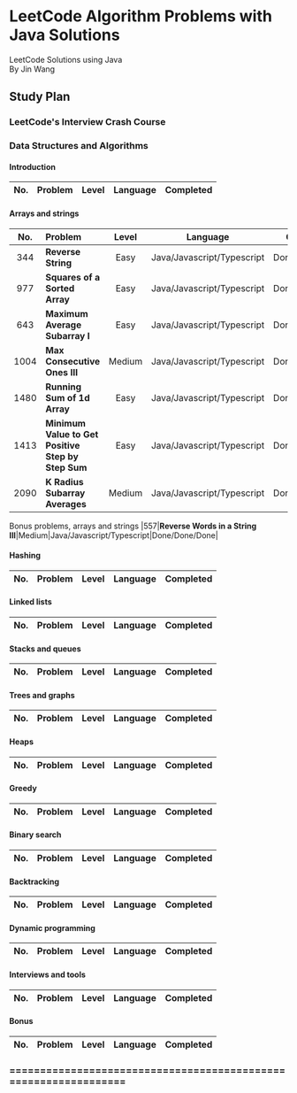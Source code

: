 # LeetCode Algorithm Problems with Java Solutions

LeetCode Solutions using Java<br/>
By Jin Wang

## Study Plan

### LeetCode's Interview Crash Course

### Data Structures and Algorithms

#### Introduction

| No. | Problem       | Level  | Language  | Completed|
|:-------:|:--------------|:------:|:---------:|:-------------:|



#### Arrays and strings

| No. | Problem       | Level  | Language  | Completed|
|:-------:|:--------------|:------:|:---------:|:-------------:|
|344|**Reverse String**|Easy|Java/Javascript/Typescript|Done/Done/Done|
|977|**Squares of a Sorted Array**|Easy|Java/Javascript/Typescript|Done/Done/Done|
|643|**Maximum Average Subarray I**|Easy|Java/Javascript/Typescript|Done/Done/Done|
|1004|**Max Consecutive Ones III**|Medium|Java/Javascript/Typescript|Done/Done/Done|
|1480|**Running Sum of 1d Array**|Easy|Java/Javascript/Typescript|Done/Done/Done|
|1413|**Minimum Value to Get Positive Step by Step Sum**|Easy|Java/Javascript/Typescript|Done/Done/Done|
|2090|**K Radius Subarray Averages**|Medium|Java/Javascript/Typescript|Done/Done/Done|

Bonus problems, arrays and strings
|557|**Reverse Words in a String III**|Medium|Java/Javascript/Typescript|Done/Done/Done|


#### Hashing

| No. | Problem       | Level  | Language  | Completed|
|:-------:|:--------------|:------:|:---------:|:-------------:|



#### Linked lists

| No. | Problem       | Level  | Language  | Completed|
|:-------:|:--------------|:------:|:---------:|:-------------:|



#### Stacks and queues

| No. | Problem       | Level  | Language  | Completed|
|:-------:|:--------------|:------:|:---------:|:-------------:|



#### Trees and graphs

| No. | Problem       | Level  | Language  | Completed|
|:-------:|:--------------|:------:|:---------:|:-------------:|



#### Heaps

| No. | Problem       | Level  | Language  | Completed|
|:-------:|:--------------|:------:|:---------:|:-------------:|



#### Greedy

| No. | Problem       | Level  | Language  | Completed|
|:-------:|:--------------|:------:|:---------:|:-------------:|



#### Binary search

| No. | Problem       | Level  | Language  | Completed|
|:-------:|:--------------|:------:|:---------:|:-------------:|



#### Backtracking

| No. | Problem       | Level  | Language  | Completed|
|:-------:|:--------------|:------:|:---------:|:-------------:|



#### Dynamic programming

| No. | Problem       | Level  | Language  | Completed|
|:-------:|:--------------|:------:|:---------:|:-------------:|



#### Interviews and tools

| No. | Problem       | Level  | Language  | Completed|
|:-------:|:--------------|:------:|:---------:|:-------------:|



#### Bonus

| No. | Problem       | Level  | Language  | Completed|
|:-------:|:--------------|:------:|:---------:|:-------------:|



### ================================================================



